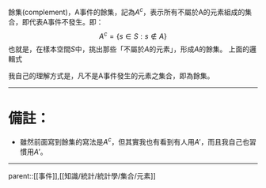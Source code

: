 餘集(complement)，A事件的餘集，記為$A^c$，表示所有不屬於A的元素組成的集合，即代表A事件不發生。即：
$$
A^c=\lbrace s \in S : s\notin A \rbrace
$$
也就是，在樣本空間$S$中，挑出那些「不屬於$A$的元素」，形成$A$的餘集。
上面的邏輯式

我自己的理解方式是，凡不是A事件發生的元素之集合，即為餘集。
- - -
# 備註：
- 雖然前面寫到餘集的寫法是$A^c$，但其實我也有看到有人用$A'$，而且我自己也習慣用$A'$。
- - -
parent::[[事件]],[[知識/統計/統計學/集合/元素]]


